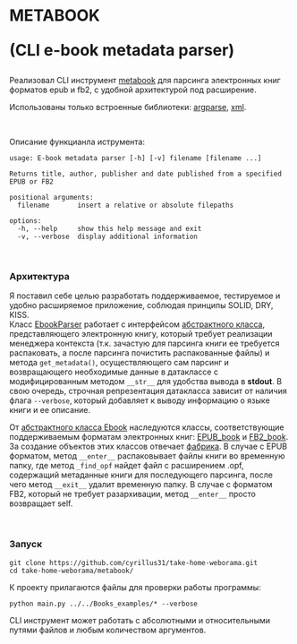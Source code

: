 # METABOOK <br> <p>(CLI e-book metadata parser)</p>

Реализовал CLI инструмент [metabook](Task_2/metabook/) для парсинга электронных книг форматов epub и fb2, с удобной архитектурой под расширение. 

Использованы только встроенные библиотеки: [argparse](https://docs.python.org/3/library/argparse.html), [xml](https://docs.python.org/3/library/xml.etree.elementtree.html). 

<br>

Описание функцианла иструмента:

```console
usage: E-book metadata parser [-h] [-v] filename [filename ...]

Returns title, author, publisher and date published from a specified EPUB or FB2

positional arguments:
  filename       insert a relative or absolute filepaths

options:
  -h, --help     show this help message and exit
  -v, --verbose  display additional information
```

<br>

### Архитектура 
Я поставил себе целью разработать поддерживаемое, тестируемое и удобно расширяемое приложение, соблюдая принципы SOLID, DRY, KISS.  
Класс [EbookParser](Task_2/metabook/ebparser.py) работает с интерфейсом [абстрактного класса](Task_2/metabook/ebook/abstract_ebook.py), представляющего электронную книгу, который требует реализации менеджера контекста (т.к. зачастую для парсинга книги ее требуется распаковать, а после парсинга почистить распакованные файлы) и метода `get_metadata()`, осуществляющего сам парсинг и возвращающего необходимые данные в датаклассе с модифицированным методом `__str__` для удобства вывода в **stdout**. В свою очередь, строчная репрезентация датакласса зависит от наличия флага `--verbose`, который добавляет к выводу информацию о языкe книги и ее описание.  


От [абстрактного класса Ebook](Task_2/metabook/ebook/abstract_ebook.py) наследуются классы, соответствующие поддерживаемым форматам электронных книг: [EPUB_book](Task_2/metabook/ebook/epub.py) и [FB2_book](Task_2/metabook/ebook/fb2.py). За создание объектов этих классов отвечает [фабрика](Task_2/metabook/ebook/ebook_factory.py). В случае с EPUB форматом, метод `__enter__` распаковывает файлы книги во временную папку, где метод `_find_opf` найдет файл с расширением .opf, содержащий метаданные книги для последующего парсинга, после чего метод `__exit__` удалит временную папку. В случае с форматом FB2, который не требует разархивации, метод `__enter__` просто возвращает self.   

<br>

### Запуск


```console
git clone https://github.com/cyrillus31/take-home-weborama.git
cd take-home-weborama/metabook/
```
К проекту прилагаются файлы для проверки работы программы:

```console
python main.py ../../Books_examples/* --verbose
```
CLI инструмент может работать с абсолютными и относительными путями файлов и любым количеством аргументов.
